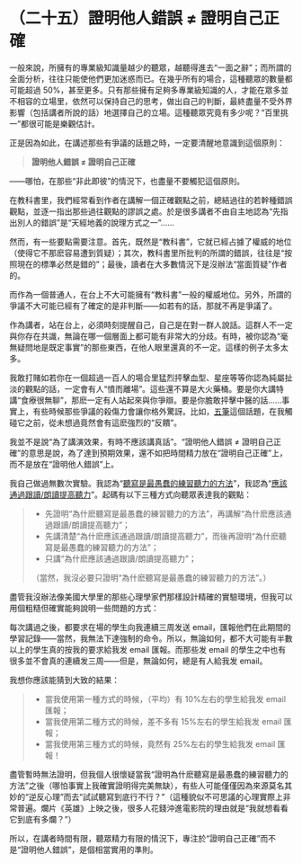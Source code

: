# （二十五）證明他人錯誤 ≠ 證明自己正確

一般來說，所擁有的專業級知識量越少的聽眾，越聽得進去“一面之辭”；而所謂的全面分析，往往只能使他們更加迷惑而已。在幾乎所有的場合，這種聽眾的數量都可能超過 50%，甚至更多。只有那些擁有足夠多專業級知識的人，才能在眾多並不相容的立場里，依然可以保持自己的思考，做出自己的判斷，最終盡量不受外界影響（包括講者所說的話）地選擇自己的立場。這種聽眾究竟有多少呢？“百里挑一”都很可能是樂觀估計。

正是因為如此，在講述那些有爭議的話題之時，一定要清醒地意識到這個原則：

> **證明他人錯誤 ≠ 證明自己正確**

——哪怕，在那些“非此即彼”的情況下，也盡量不要觸犯這個原則。

在教科書里，我們經常看到作者在講解一個正確觀點之前，總結過往的若幹種錯誤觀點，並逐一指出那些過往觀點的謬誤之處。於是很多講者不由自主地認為“先指出別人的錯誤”是“天經地義的說理方式之一”……

然而，有一些要點需要注意。首先，既然是“教科書”，它就已經占據了權威的地位（使得它不那麽容易遭到質疑）；其次，教科書里所批判的所謂的錯誤，往往是“按照現在的標準必然是錯的”；最後，讀者在大多數情況下是沒辦法“當面質疑”作者的。

而作為一個普通人，在台上不大可能擁有“教科書”一般的權威地位。另外，所謂的爭議不大可能已經有了確定的是非判斷——如若有的話，那就不再是爭議了。

作為講者，站在台上，必須時刻提醒自己，自己是在對一群人說話。這群人不一定與你存在共識，無論在哪一個層面上都可能有非常大的分歧。有時，被你認為“毫無疑問地是既定事實”的那些東西，在他人眼里還真的不一定。這樣的例子太多太多。

我敢打賭如若你在一個超過一百人的場合里猛烈抨擊血型、星座等等你認為純屬扯淡的觀點的話，一定會有人“憤而離場”。這些還不算是大火藥桶。要是你大講特講“食療很無聊”，那麽一定有人站起來與你爭辯。要是你膽敢抨擊中醫的話……事實上，有些時候那些爭議的殺傷力會讓你格外驚訝。比如，[五筆](http://web.archive.org/web/20120421181333/http://www.lixiaolai.com/archives/8338.html)這個話題，在我觸碰它之前，從未想過竟然會有這麽強烈的“反饋”。

我並不是說“為了講演效果，有時不應該講真話”。“證明他人錯誤 ≠ 證明自己正確”的意思是說，為了達到預期效果，還不如把時間精力放在“證明自己正確”上，而不是放在“證明他人錯誤”上。

我自己做過無數次實驗。我認為“[聽寫是最愚蠢的練習聽力的方法](http://web.archive.org/web/20120421181333/http://www.lixiaolai.com/archives/5242.html)”，我認為“[應該通過跟讀/朗讀提高聽力](http://web.archive.org/web/20120421181333/http://www.lixiaolai.com/index.php/archives/category/everyone-can-use-english/toefl-listening-and-speaking)”。起碼有以下三種方式向聽眾表達我的觀點：

> - 先證明“為什麽聽寫是最愚蠢的練習聽力的方法”，再講解“為什麽應該通過跟讀/朗讀提高聽力”；
> - 先講清楚“為什麽應該通過跟讀/朗讀提高聽力”，而後再證明“為什麽聽寫是最愚蠢的練習聽力的方法”；
> - 只講“為什麽應該通過跟讀/朗讀提高聽力”；
>
> （當然，我沒必要只證明“為什麽聽寫是最愚蠢的練習聽力的方法”。）

盡管我沒辦法像美國大學里的那些心理學家們那樣設計精確的實驗環境，但我可以用個粗糙但確實能夠說明一些問題的方式：

每次講過之後，都要求在場的學生向我連續三周发送 email，匯報他們在此期間的學習記錄——當然，我無法下達強制的命令。所以，無論如何，都不大可能有半數以上的學生真的按我的要求給我发 email 匯報。而那些发 email 的學生之中也有很多並不會真的連續发三周——但是，無論如何，總是有人給我发 email。

我想你應該能猜到大致的結果：

> - 當我使用第一種方式的時候，（平均）有 10%左右的學生給我发 email 匯報；
> - 當我使用第二種方式的時候，差不多有 15%左右的學生給我发 email 匯報；
> - 當我使用第三種方式的時候，竟然有 25%左右的學生給我发 email 匯報！

盡管暫時無法證明，但我個人很懷疑當我“證明為什麽聽寫是最愚蠢的練習聽力的方法”之後（哪怕事實上我確實證明得完美無缺），有些人可能僅僅因為來源莫名其妙的“逆反心理”而去“試試聽寫到底行不行？”（這種貌似不可思議的心理實際上非常普遍。爛片《英雄》上映之後，很多人花錢沖進電影院的理由就是“我就想看看它到底有多爛？”）

所以，在講者時間有限，聽眾精力有限的情況下，專注於“證明自己正確”而不是“證明他人錯誤”，是個相當實用的準則。
